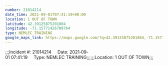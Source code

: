 ```yaml
---
number: 21014214
date_time: 2021-09-01T07:41:19+00:00
location: 1 OUT OF TOWN
latitude: 42.39125875201804
longitude: -71.15771426708764
type: NEMLEC TRAINING
google_maps_link: https://maps.google.com/?q=42.39125875201804,-71.15771426708764
---
```


;;;Incident #: 21014214     Date: 2021‐09‐01 07:41:19     Type: NEMLEC TRAINING;;;;;;Location: 1 OUT OF TOWN;;;
